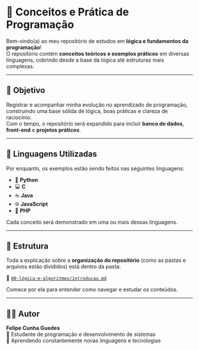 # 🧠 Conceitos e Prática de Programação

Bem-vindo(a) ao meu repositório de estudos em **lógica e fundamentos da programação**!  
O repositório contém **conceitos teóricos e exemplos práticos** em diversas linguagens, cobrindo desde a base da lógica até estruturas mais complexas.

---

## 🚀 Objetivo

Registrar e acompanhar minha evolução no aprendizado de programação, construindo uma base sólida de lógica, boas práticas e clareza de raciocínio.  
Com o tempo, o repositório será expandido para incluir **banco de dados**, **front-end** e **projetos práticos**.

---

## 🧩 Linguagens Utilizadas

Por enquanto, os exemplos estão sendo feitos nas seguintes linguagens:

- 🐍 **Python**
- 💻 **C**
- ☕ **Java**
- 🌐 **JavaScript**
- 🐘 **PHP**

Cada conceito será demonstrado em uma ou mais dessas linguagens.

---

## 📘 Estrutura

Toda a explicação sobre a **organização do repositório** (como as pastas e arquivos estão divididos) está dentro da pasta:

📁 [`00-lógica-e-algoritmos/introducao.md`](./00-lógica-e-algoritmos/introducao.md)

Comece por ela para entender como navegar e estudar os conteúdos.

---

## 🧑‍💻 Autor

**Felipe Cunha Guedes**  
💼 Estudante de programação e desenvolvimento de sistemas  
📘 Aprendendo constantemente novas linguagens e tecnologias
